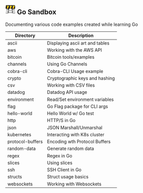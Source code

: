 ## ![icon](https://github.com/cvasq/go-sandbox/blob/master/icon.png) Go Sandbox

Documenting various code examples created while learning Go

| Directory          | Description                      |
| -------------      |-------------                     |
| ascii              | Displaying ascii art and tables  |
| aws                | Working with the AWS API         |
| bitcoin            | Bitcoin tools/examples           |
| channels           | Using Go Channels                |
| cobra-cli          | Cobra-CLI Usage example          |
| crypto             | Cryptographic keys and hashing   |
| csv                | Working with CSV files           |
| datadog            | Datadog API usage                |
| environment        | Read/Set environment variables   |
| flag               | Go Flag package for CLI args     |
| hello-world        | Hello World w/ Go test           |
| http               | HTTP/S in Go                     |
| json               | JSON Marshall/Unmarshal          |
| kubernetes         | Interacting with K8s cluster     |
| protocol-buffers   | Encoding wth Protocol Buffers    |
| random-data        | Generate random data             |
| regex              | Regex in Go                      |
| slices             | Using slices                     |
| ssh                | SSH Client in Go                 |
| structs            | Struct usage basics              |
| websockets         | Working with Websockets          |
